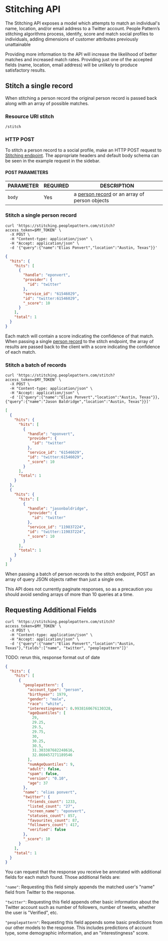 # Stitching API

The Stitching API exposes a model which attempts to match an individual's name, location, and/or email address to a Twitter account.  People Pattern’s stitching algorithms process, identify, score and match social profiles to individuals, adding dimensions of customer attributes previously unattainable

<aside class="success">
Providing more information to the API will increase the likelihood of better matches and increased match rates. Providing just one of the accepted fields (name, location, email address) will be unlikely to produce satisfactory results.
</aside>

## Stitch a single record

When stitching a person record the original person record is passed back along with an array of possible matches.

### Resource URI stitch

`/stitch`

### HTTP POST
To stitch a person record to a social profile, make an HTTP POST request to [Stitching endpoint](#resource-uri-stitch).
The appropriate headers and default body schema can be seen in the example request in the sidebar.

#### POST PARAMETERS

PARAMETER     | REQUIRED | DESCRIPTION
--------------|----------|------------
`body`        | Yes      | a [person record](#stitch-input) or an array of person objects

### Stitch a single person record

```shell
curl 'https://stitching.peoplepattern.com/stitch?access_token=$MY_TOKEN' \
  -X POST \
  -H "Content-type: application/json" \
  -H "Accept: application/json" \
  -d '{"query":{"name":"Elias Ponvert","location":"Austin, Texas"}}'
```

```json
{
  "hits": {
    "hits": [
      {
        "handle": "eponvert",
        "provider": {
          "id": "twitter"
        },
        "service_id": "61546029",
        "id": "twitter:61546029",
        "_score": 10
      }
    ],
    "total": 1
  }
}
```

Each match will contain a score indicating the confidence of that match.  When passing a single [person record](#stitch-input) to the
stitch endpoint, the array of results are passed
back to the client with a score indicating the confidence of each match.

### Stitch a batch of records

```shell
curl 'https://stitching.peoplepattern.com/stitch?access_token=$MY_TOKEN' \
  -X POST \
  -H "Content-type: application/json" \
  -H "Accept: application/json" \
  -d '[{"query":{"name":"Elias Ponvert","location":"Austin, Texas"}},{"query":{"name":"Jason Baldridge","location":"Austin, Texas"}}]'
```

```json
[
  {
    "hits": {
      "hits": [
        {
          "handle": "eponvert",
          "provider": {
            "id": "twitter"
          },
          "service_id": "61546029",
          "id": "twitter:61546029",
          "_score": 10
        }
      ],
      "total": 1
    }
  },
  {
    "hits": {
      "hits": [
        {
          "handle": "jasonbaldridge",
          "provider": {
            "id": "twitter"
          },
          "service_id": "119837224",
          "id": "twitter:119837224",
          "_score": 10
        }
      ],
      "total": 1
    }
  }
]
```

When passing a batch of person records to the stitch endpoint, POST an array of query JSON objects rather than just a single one.

<aside class="warning">
This API does not currently paginate responses, so as a precaution you should avoid sending arrays of more than 10 queries at a time.
</aside>

## Requesting Additional Fields

```shell
curl 'https://stitching.peoplepattern.com/stitch?access_token=$MY_TOKEN' \
  -X POST \
  -H "Content-type: application/json" \
  -H "Accept: application/json" \
  -d '{"query":{"name":"Elias Ponvert","location":"Austin, Texas"},"fields":["name", "twitter", "peoplepattern"]}'
```

TODO: rerun this, response format out of date
```json
{
  "hits": {
    "hits": [
      {
        "peoplepattern": {
          "account_type": "person",
          "birthyear": 1979,
          "gender": "male",
          "race": "white",
          "interestingness": 0.9938160676130328,
          "ageQuantiles": [
            29,
            29.25,
            29.5,
            29.75,
            30,
            30.25,
            30.5,
            31.303387682248616,
            32.860457271189546
          ],
          "numAgeQuantiles": 9,
          "adult": false,
          "spam": false,
          "version": "0.10",
          "age": 37
        },
        "name": "elias ponvert",
        "twitter": {
          "friends_count": 1233,
          "listed_count": "27",
          "screen_name": "eponvert",
          "statuses_count": 857,
          "favourites_count": 87,
          "followers_count": 417,
          "verified": false
        },
        "_score": 10
      }
    ],
    "total": 1
  }
}
```

You can request that the response you receive be annotated with additional fields for each match found. Those additional fields are:

`"name"`: Requesting this field simply appends the matched user's "name" field from Twitter to the response.

`"twitter"`: Requesting this field appends other basic information about the Twitter account such as number of followers, number of tweets, whether the user is "Verified", etc.

`"peoplepattern"`: Requesting this field appends some basic predictions from our other models to the response. This includes predictions of account type, some demographic information, and an "interestingness" score.
